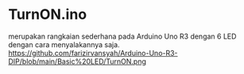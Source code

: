# TurnON.ino
merupakan rangkaian sederhana pada Arduino Uno R3 dengan 6 LED dengan cara menyalakannya saja.
https://github.com/farizirvansyah/Arduino-Uno-R3-DIP/blob/main/Basic%20LED/TurnON.png
